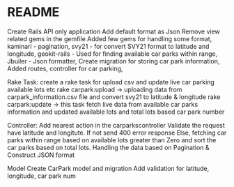 # README
Create Rails API only application
Add default format as Json
Remove view related gems in the gemfile
Added few gems for handling some format, 
kaminari - pagination, 
svy21 - for convert SVY21 format to latitude and longitude, 
geokit-rails - Used for finding available car parks within range, 
Jbuiler - Json formatter, 
Create migration for storing car park information, 
Added routes, controller for car parking, 

Rake Task:
create a rake task for upload csv and update live car parking available lots etc
rake carpark:upload -> uploading data from carpark_information.csv file and convert svy21 to latitude & longitude
rake carpark:update -> this task fetch live data from available car parks information and updated available lots and total lots based car park number

Controller:
Add nearest action in the carparkscontroller
Validate the request have latitude and longitute.
If not send 400 error response
Else, fetching car parks within range based on available lots greater than Zero and sort the car parks based on total lots.
Handling the data based on Pagination & Construct JSON format

Model
Create CarPark model and migration
Add validation for latitude, longitude, car park num
